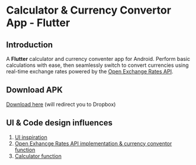 # Calculator & Currency Convertor App - Flutter
## Introduction
A **Flutter** calculator and currency conventer app for Android. Perform basic calculations with ease, then seamlessly switch to convert currencies using real-time exchange rates powered by the [Open Exchange Rates API](https://openexchangerates.org/).
## Download APK
[Download here](https://www.dropbox.com/scl/fi/tzbi9qkckndky7vvl77he/app-release_1.2.apk?rlkey=xgxk55bvvt09pbyjdy0n59b8u&dl=0) (will redirect you to Dropbox)
## UI & Code design influences
1. [UI inspiration](https://www.figma.com/community/file/1207732029094166615/calculator-mobile-app-ui-deisgn)
2. [Open Exhancge Rates API implementation & currency conventor function](https://github.com/saadshd/Flutter-Currency-Converter)
3. [Calculator function](https://github.com/saadshd/calculator)


